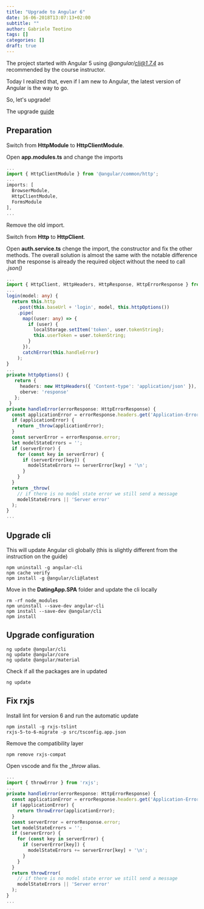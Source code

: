 ```yaml
---
title: "Upgrade to Angular 6"
date: 16-06-2018T13:07:13+02:00
subtitle: ""
author: Gabriele Teotino
tags: []
categories: []
draft: true
---
```


The project started with Angular 5 using *@angular/cli@1.7.4* as recommended by the course instructor.

Today I realized that, even if I am new to Angular, the latest version of Angular is the way to go.

So, let's upgrade!

<!--more-->

The upgrade [guide](https://update.angular.io/)

## Preparation

Switch from **HttpModule** to **HttpClientModule**.

Open **app.modules.ts** and change the imports

```typescript
...
import { HttpClientModule } from '@angular/common/http';
...
imports: [
  BrowserModule,
  HttpClientModule,
  FormsModule
],
...
```

Remove the old import.

Switch from **Http** to **HttpClient**.

Open **auth.service.ts** chenge the import, the constructor and fix the other methods. The overall solution is almost the same with the notable difference that the response is already the required object without the need to call *.json()*

```typescript
...
import { HttpClient, HttpHeaders, HttpResponse, HttpErrorResponse } from '@angular/common/http';
...
login(model: any) {
  return this.http
    .post(this.baseUrl + 'login', model, this.httpOptions())
    .pipe(
      map((user: any) => {
        if (user) {
          localStorage.setItem('token', user.tokenString);
          this.userToken = user.tokenString;
        }
      }),
      catchError(this.handleError)
    );
}
...
private httpOptions() {
   return {
     headers: new HttpHeaders({ 'Content-type': 'application/json' }),
     oberve: 'response'
   };
 }
private handleError(errorResponse: HttpErrorResponse) {
  const applicationError = errorResponse.headers.get('Application-Error');
  if (applicationError) {
    return _throw(applicationError);
  }
  const serverError = errorResponse.error;
  let modelStateErrors = '';
  if (serverError) {
    for (const key in serverError) {
      if (serverError[key]) {
        modelStateErrors += serverError[key] + '\n';
      }
    }
  }
  return _throw(
    // if there is no model state error we still send a message
    modelStateErrors || 'Server error'
  );
}
...
```

## Upgrade cli

This will update Angular cli globally (this is slightly different from the instruction on the guide)

```shell
npm uninstall -g angular-cli
npm cache verify
npm install -g @angular/cli@latest
```

Move in the **DatingApp.SPA** folder and update the cli locally

```shell
rm -rf node_modules
npm uninstall --save-dev angular-cli
npm install --save-dev @angular/cli
npm install
```

## Upgrade configuration

```shell
ng update @angular/cli
ng update @angular/core
ng update @angular/material
```

Check if all the packages are in updated

```shell
ng update
```

## Fix rxjs

Install lint for version 6 and run the automatic update

```shell
npm install -g rxjs-tslint
rxjs-5-to-6-migrate -p src/tsconfig.app.json
```

Remove the compatibility layer

```shell
npm remove rxjs-compat
```

Open vscode and fix the *_throw* alias.

```typescript
...
import { throwError } from 'rxjs';
...
private handleError(errorResponse: HttpErrorResponse) {
  const applicationError = errorResponse.headers.get('Application-Error');
  if (applicationError) {
    return throwError(applicationError);
  }
  const serverError = errorResponse.error;
  let modelStateErrors = '';
  if (serverError) {
    for (const key in serverError) {
      if (serverError[key]) {
        modelStateErrors += serverError[key] + '\n';
      }
    }
  }
  return throwError(
    // if there is no model state error we still send a message
    modelStateErrors || 'Server error'
  );
}
...
```
